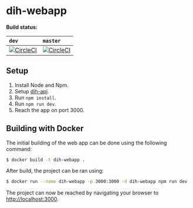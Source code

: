 # dih-webapp

__Build status:__

| `dev` | `master`|
| :--  |:--|
|[![CircleCI](https://circleci.com/gh/capraconsulting/dih-webapp/tree/dev.svg?style=svg&circle-token=a63cb3349231317b6f5e6d298f3f49a82a7f382a)](https://circleci.com/gh/capraconsulting/dih-webapp/tree/dev)|[![CircleCI](https://circleci.com/gh/capraconsulting/dih-webapp/tree/master.svg?style=svg&circle-token=a63cb3349231317b6f5e6d298f3f49a82a7f382a)](https://circleci.com/gh/capraconsulting/dih-webapp/tree/master)|

## Setup

1. Install Node and Npm.
2. Setup [dih-api](http://github.com/capraconsulting/dih-api).
3. Run `npm install`.
4. Run `npm run dev`.
5. Reach the app on port 3000.

## Building with Docker

The initial building of the web app can be done using the following command:

```bash
$ docker build -t dih-webapp .
```

After build, the project can be ran using:

```bash
$ docker run --name dih-webapp -p 3000:3000 -d dih-webapp npm run dev
```

The project can now be reached by navigating your browser to
[http://localhost:3000](http://localhost:3000).
